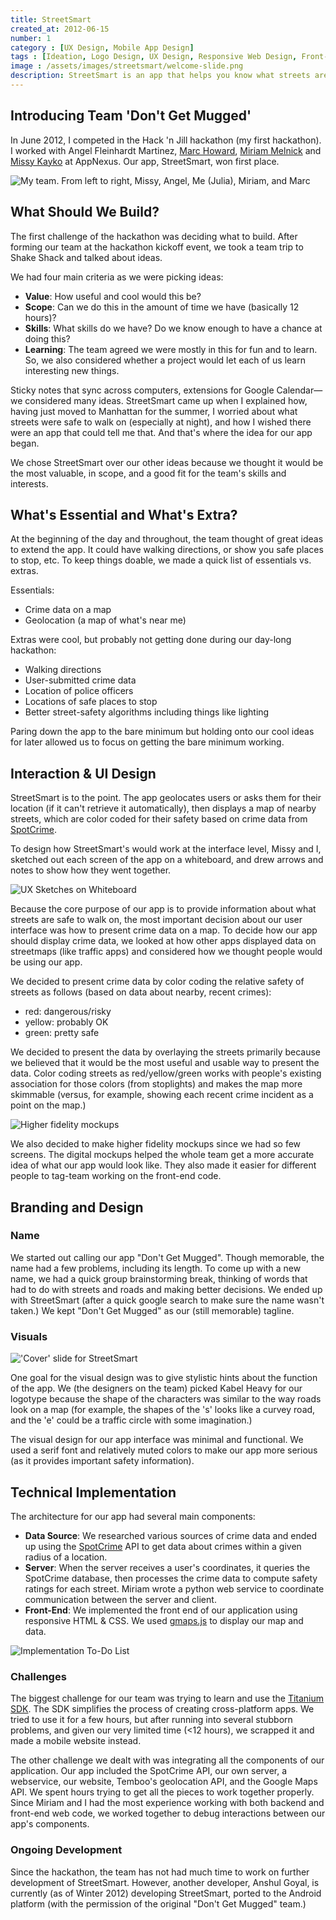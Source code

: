 ```yaml
---
title: StreetSmart
created_at: 2012-06-15
number: 1
category : [UX Design, Mobile App Design]
tags : [Ideation, Logo Design, UX Design, Responsive Web Design, Front-End Web Development]
image : /assets/images/streetsmart/welcome-slide.png
description: StreetSmart is an app that helps you know what streets are safe to travel. My team designed and prototyped StreetSmart in a day at the Hack 'n Jill hackathon.
---
```

## Introducing Team 'Don't Get Mugged'

In June 2012, I competed in the Hack 'n Jill hackathon (my first hackathon). I worked with Angel Fleinhardt Martinez, [Marc Howard](http://marc-howard.net/), [Miriam Melnick](http://www.miriammelnick.com/home.shtml) and [Missy Kayko](http://zerply.com/missykayko/) at AppNexus. Our app, StreetSmart, won first place.

![My team. From left to right, Missy, Angel, Me (Julia), Miriam, and Marc](/assets/images/streetsmart/team.jpg)

## What Should We Build?

The first challenge of the hackathon was deciding what to build. After forming our team at the hackathon kickoff event, we took a team trip to Shake Shack and talked about ideas. 

We had four main criteria as we were picking ideas:

- **Value**: How useful and cool would this be?
- **Scope**: Can we do this in the amount of time we have (basically 12 hours)?
- **Skills**: What skills do we have? Do we know enough to have a chance at doing this?
- **Learning**: The team agreed we were mostly in this for fun and to learn. So, we also considered whether a project would let each of us learn interesting new things.

Sticky notes that sync across computers, extensions for Google Calendar&mdash;we considered many ideas. StreetSmart came up when I explained how, having just moved to Manhattan for the summer, I worried about what streets were safe to walk on (especially at night), and how I wished there were an app that could tell me that. And that's where the idea for our app began.

We chose StreetSmart over our other ideas because we thought it would be the most valuable, in scope, and a good fit for the team's skills and interests.

## What's Essential and What's Extra?

At the beginning of the day and throughout, the team thought of great ideas to extend the app. It could have walking directions, or show you safe places to stop, etc. To keep things doable, we made a quick list of essentials vs. extras. 

Essentials:

- Crime data on a map
- Geolocation (a map of what's near me)

Extras were cool, but probably not getting done during our day-long hackathon:

- Walking directions
- User-submitted crime data
- Location of police officers
- Locations of safe places to stop
- Better street-safety algorithms including things like lighting

Paring down the app to the bare minimum but holding onto our cool ideas for later allowed us to focus on getting the bare minimum working.

## Interaction & UI Design

StreetSmart is to the point. The app geolocates users or asks them for their location (if it can't retrieve it automatically), then displays a map of nearby streets, which are color coded for their safety based on crime data from <a href="http://www.spotcrime.com">SpotCrime</a>. 

To design how StreetSmart's would work at the interface level, Missy and I, sketched out each screen of the app on a whiteboard, and drew arrows and notes to show how they went together.

![UX Sketches on Whiteboard](/assets/images/streetsmart/ux-whiteboard-sketch-2.jpg)

Because the core purpose of our app is to provide information about what streets are safe to walk on, the most important decision about our user interface was how to present crime data on a map. To decide how our app should display crime data, we looked at how other apps displayed data on streetmaps (like traffic apps) and considered how we thought people would be using our app.

We decided to present crime data by color coding the relative safety of streets as follows (based on data about nearby, recent crimes):

- red: dangerous/risky
- yellow: probably OK
- green: pretty safe

We decided to present the data by overlaying the streets primarily because we believed that it would be the most useful and usable way to present the data. Color coding streets as red/yellow/green works with people's existing association for those colors (from stoplights) and makes the map more skimmable (versus, for example, showing each recent crime incident as a point on the map.)

![Higher fidelity mockups](/assets/images/streetsmart/mocks.jpg)

We also decided to make higher fidelity mockups since we had so few screens. The digital mockups helped the whole team get a more accurate idea of what our app would look like. They also made it easier for different people to tag-team working on the front-end code.

## Branding and Design

### Name

We started out calling our app "Don't Get Mugged". Though memorable, the name had a few problems, including its length. To come up with a new name, we had a quick group brainstorming break, thinking of words that had to do with streets and roads and making better decisions. We ended up with StreetSmart (after a quick google search to make sure the name wasn't taken.) We kept "Don't Get Mugged" as our (still memorable) tagline.

### Visuals

!['Cover' slide for StreetSmart](/assets/images/streetsmart/cover.png)

One goal for the visual design was to give stylistic hints about the function of the app. We (the designers on the team) picked Kabel Heavy for our logotype because the shape of the characters was similar to the way roads look on a map (for example, the shapes of the 's' looks like a curvey road, and the 'e' could be a traffic circle with some imagination.)

The visual design for our app interface was minimal and functional. We used a serif font and relatively muted colors to make our app more serious (as it provides important safety information). 

## Technical Implementation

The architecture for our app had several main components:

- **Data Source**: We researched various sources of crime data and ended up using the [SpotCrime](http://spotcrime.com/about.php) API to get data about crimes within a given radius of a location.
- **Server**: When the server receives a user's coordinates, it queries the SpotCrime database, then processes the crime data to compute safety ratings for each street. Miriam wrote a python web service to coordinate communication between the server and client.
- **Front-End**: We implemented the front end of our application using responsive HTML & CSS. We used [gmaps.js](http://hpneo.github.com/gmaps/) to display our map and data.

![Implementation To-Do List](/assets/images/streetsmart/to-do-list.jpg)

### Challenges

The biggest challenge for our team was trying to learn and use the [Titanium SDK](http://www.appcelerator.com/platform/titanium-sdk/). The SDK simplifies the process of creating cross-platform apps. We tried to use it for a few hours, but after running into several stubborn problems, and given our very limited time (<12 hours), we scrapped it and made a mobile website instead.

The other challenge we dealt with was integrating all the components of our application. Our app included the SpotCrime API, our own server, a webservice, our website, Temboo's geolocation API, and the Google Maps API. We spent hours trying to get all the pieces to work together properly. Since Miriam and I had the most experience working with both backend and front-end web code, we worked together to debug interactions between our app's components.

### Ongoing Development

Since the hackathon, the team has not had much time to work on further development of StreetSmart. However, another developer, Anshul Goyal, is currently (as of Winter 2012) developing StreetSmart, ported to the Android platform (with the permission of the original "Don't Get Mugged" team.)
